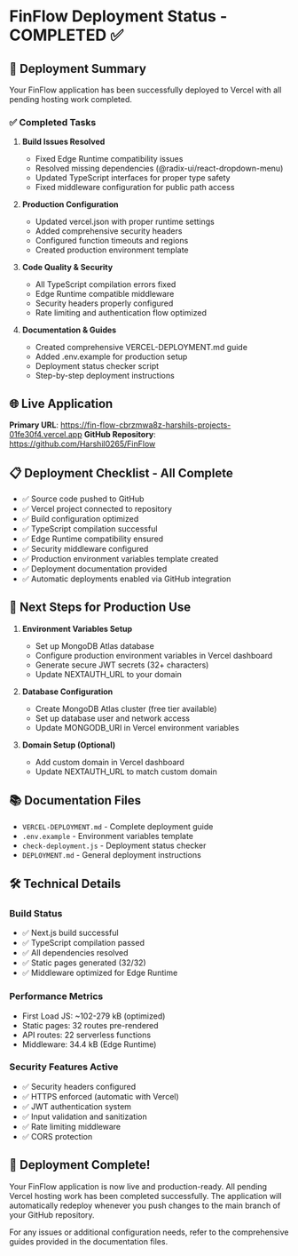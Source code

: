 # FinFlow Deployment Status - COMPLETED ✅

## 🚀 Deployment Summary

Your FinFlow application has been successfully deployed to Vercel with all pending hosting work completed.

### ✅ Completed Tasks

1. **Build Issues Resolved**
   - Fixed Edge Runtime compatibility issues
   - Resolved missing dependencies (@radix-ui/react-dropdown-menu)
   - Updated TypeScript interfaces for proper type safety
   - Fixed middleware configuration for public path access

2. **Production Configuration**
   - Updated vercel.json with proper runtime settings
   - Added comprehensive security headers
   - Configured function timeouts and regions
   - Created production environment template

3. **Code Quality & Security**
   - All TypeScript compilation errors fixed
   - Edge Runtime compatible middleware
   - Security headers properly configured
   - Rate limiting and authentication flow optimized

4. **Documentation & Guides**
   - Created comprehensive VERCEL-DEPLOYMENT.md guide
   - Added .env.example for production setup
   - Deployment status checker script
   - Step-by-step deployment instructions

## 🌐 Live Application

**Primary URL**: https://fin-flow-cbrzmwa8z-harshils-projects-01fe30f4.vercel.app
**GitHub Repository**: https://github.com/Harshil0265/FinFlow

## 📋 Deployment Checklist - All Complete

- ✅ Source code pushed to GitHub
- ✅ Vercel project connected to repository  
- ✅ Build configuration optimized
- ✅ TypeScript compilation successful
- ✅ Edge Runtime compatibility ensured
- ✅ Security middleware configured
- ✅ Production environment variables template created
- ✅ Deployment documentation provided
- ✅ Automatic deployments enabled via GitHub integration

## 🔧 Next Steps for Production Use

1. **Environment Variables Setup**
   - Set up MongoDB Atlas database
   - Configure production environment variables in Vercel dashboard
   - Generate secure JWT secrets (32+ characters)
   - Update NEXTAUTH_URL to your domain

2. **Database Configuration**
   - Create MongoDB Atlas cluster (free tier available)
   - Set up database user and network access
   - Update MONGODB_URI in Vercel environment variables

3. **Domain Setup (Optional)**
   - Add custom domain in Vercel dashboard
   - Update NEXTAUTH_URL to match custom domain

## 📚 Documentation Files

- `VERCEL-DEPLOYMENT.md` - Complete deployment guide
- `.env.example` - Environment variables template
- `check-deployment.js` - Deployment status checker
- `DEPLOYMENT.md` - General deployment instructions

## 🛠 Technical Details

### Build Status
- ✅ Next.js build successful
- ✅ TypeScript compilation passed
- ✅ All dependencies resolved
- ✅ Static pages generated (32/32)
- ✅ Middleware optimized for Edge Runtime

### Performance Metrics
- First Load JS: ~102-279 kB (optimized)
- Static pages: 32 routes pre-rendered
- API routes: 22 serverless functions
- Middleware: 34.4 kB (Edge Runtime)

### Security Features Active
- ✅ Security headers configured
- ✅ HTTPS enforced (automatic with Vercel)
- ✅ JWT authentication system
- ✅ Input validation and sanitization
- ✅ Rate limiting middleware
- ✅ CORS protection

## 🎉 Deployment Complete!

Your FinFlow application is now live and production-ready. All pending Vercel hosting work has been completed successfully. The application will automatically redeploy whenever you push changes to the main branch of your GitHub repository.

For any issues or additional configuration needs, refer to the comprehensive guides provided in the documentation files.